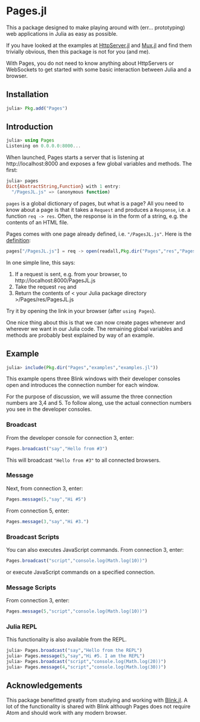 # Pages.jl

This a package designed to make playing around with (err... prototyping) web applications in Julia as easy as possible.

If you have looked at the examples at [HttpServer.jl](https://github.com/JuliaWeb/HttpServer.jl) and [Mux.jl](https://github.com/JuliaWeb/Mux.jl) and find them trivially obvious, then this package is not for you (and me).

With Pages, you do not need to know anything about HttpServers or WebSockets to get started with some basic interaction between Julia and a browser.

## Installation

~~~julia
julia> Pkg.add("Pages")
~~~

## Introduction

~~~julia
julia> using Pages
Listening on 0.0.0.0:8000...
~~~

When launched, Pages starts a server that is listening at http://localhost:8000 and exposes a few global variables and methods. The first:

~~~julia
julia> pages
Dict{AbstractString,Function} with 1 entry:
  "/PagesJL.js" => (anonymous function)
~~~

`pages` is a global dictionary of pages, but what is a page? All you need to know about a page is that it takes a `Request` and produces a `Response`, i.e. a function `req -> res`. Often, the response is in the form of a string, e.g. the contents of an HTML file.

Pages comes with one page already defined, i.e. `"/PagesJL.js"`. Here is the [definition](https://github.com/CoherentCapital/Pages.jl/blob/master/src/server.jl#L7):

~~~julia
pages["/PagesJL.js"] = req -> open(readall,Pkg.dir("Pages","res","PagesJL.js"))
~~~

In one simple line, this says:

1. If a request is sent, e.g. from your browser, to http://localhost:8000/PagesJL.js
2. Take the request `req` and
3. Return the contents of < your Julia package directory >/Pages/res/PagesJL.js

Try it by opening the link in your browser (after `using Pages`).

One nice thing about this is that we can now create pages whenever and wherever we want in our Julia code. The remaining global variables and methods are probably best explained by way of an example.

## Example

~~~julia
julia> include(Pkg.dir("Pages","examples","examples.jl"))
~~~

This example opens three Blink windows with their developer consoles open and introduces the connection number for each window.

For the purpose of discussion, we will assume the three connection numbers are 3,4 and 5. To follow along, use the actual connection numbers you see in the developer consoles.

### Broadcast

From the developer console for connection 3, enter:

~~~js
Pages.broadcast("say","Hello from #3")
~~~

This will broadcast `"Hello from #3"` to all connected browsers.

### Message

Next, from connection 3, enter:

~~~js
Pages.message(5,"say","Hi #5")
~~~

From connection 5, enter:

~~~js
Pages.message(3,"say","Hi #3.")
~~~

### Broadcast Scripts

You can also executes JavaScript commands. From connection 3, enter:

~~~js
Pages.broadcast("script","console.log(Math.log(10))")
~~~

or execute JavaScript commands on a specified connection.

### Message Scripts

From connection 3, enter:

~~~js
Pages.message(5,"script","console.log(Math.log(10))")
~~~

### Julia REPL

This functionality is also available from the REPL.

~~~julia
julia> Pages.broadcast("say","Hello from the REPL")
julia> Pages.message(5,"say","Hi #5. I am the REPL")
julia> Pages.broadcast("script","console.log(Math.log(20))")
julia> Pages.message(4,"script","console.log(Math.log(30))")
~~~

## Acknowledgements

This package benefitted greatly from studying and working with [Blink.jl](https://github.com/JunoLab/Blink.jl). A lot of the functionality is shared with Blink although Pages does not require Atom and should work with any modern browser.
